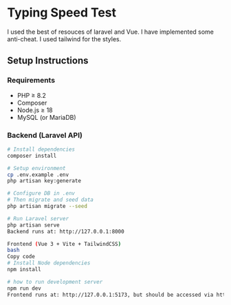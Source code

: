 # Typing Speed Test

I used the best of resouces of laravel and Vue.
I have implemented some anti-cheat.
I used tailwind for the styles.

## Setup Instructions

### Requirements
- PHP ≥ 8.2  
- Composer  
- Node.js ≥ 18  
- MySQL (or MariaDB)

### Backend (Laravel API)

```bash
# Install dependencies
composer install

# Setup environment
cp .env.example .env
php artisan key:generate

# Configure DB in .env
# Then migrate and seed data
php artisan migrate --seed

# Run Laravel server
php artisan serve
Backend runs at: http://127.0.0.1:8000

Frontend (Vue 3 + Vite + TailwindCSS)
bash
Copy code
# Install Node dependencies
npm install

# how to run development server
npm run dev
Frontend runs at: http://127.0.0.1:5173, but should be accessed via http://127.0.0.1:8000 (served by Laravel).